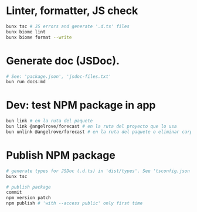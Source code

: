 # Linter, formatter, JS check

```sh
bunx tsc # JS errors and generate '.d.ts' files
bunx biome lint
bunx biome format --write
```

# Generate doc (JSDoc).

```bash
# See: 'package.json', 'jsdoc-files.txt'
bun run docs:md
```

# Dev: test NPM package in app

```bash
bun link # en la ruta del paquete
bun link @angelrove/forecast # en la ruta del proyecto que lo usa
bun unlink @angelrove/forecast # en la ruta del paquete o eliminar carpeta de 'node_modules'
```

# Publish NPM package

```bash
# generate types for JSDoc (.d.ts) in 'dist/types'. See 'tsconfig.json'
bunx tsc

# publish package
commit
npm version patch
npm publish # 'with --access public' only first time
```
